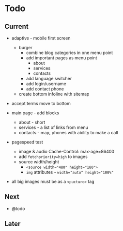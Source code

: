 # Todo

## Current

- adaptive - mobile first screen
  - burger
    - combine blog categories in one menu point
    - add important pages as menu point
      - about
      - services
      - contacts
    - add language switcher
    - add login/username
    - add contact phone
  - create bottom infoline with sitemap
- accept terms move to bottom
- main page - add blocks
  - about - short
  - services - a list of links from menu
  - contacts - map, phones with ability to make a call

- pagespeed test
  - image & audio Cache-Control: max-age=86400
  - add `fetchpriority=high` to images
  - source width/height
    - `<source width="480" height="180">`
    - `img` attributes - `width="auto" height="100%"`

- all big images must be as a `<pucture>` tag

## Next

- @todo

## Later
